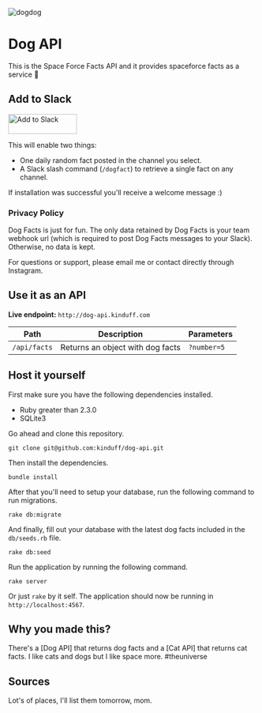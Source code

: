 ![dogdog](https://cloud.githubusercontent.com/assets/1270156/19406321/56122900-9249-11e6-8158-6987c82cbbdf.jpg)

# Dog API
This is the Space Force Facts API and it provides spaceforce facts as a service :rocket:

## Add to Slack
<a href="https://slack.com/oauth/authorize?scope=incoming-webhook,commands&client_id=2160638498.90708647394"><img alt="Add to Slack" height="40" width="139" src="https://platform.slack-edge.com/img/add_to_slack.png" srcset="https://platform.slack-edge.com/img/add_to_slack.png 1x, https://platform.slack-edge.com/img/add_to_slack@2x.png 2x" /></a>

This will enable two things:

- One daily random fact posted in the channel you select.
- A Slack slash command (`/dogfact`) to retrieve a single fact on any channel.

If installation was successful you'll receive a welcome message :)

### Privacy Policy
Dog Facts is just for fun. The only data retained by Dog Facts is your team webhook url (which is required to post Dog Facts messages to your Slack). Otherwise, no data is kept.

For questions or support, please email me or contact directly through Instagram.

## Use it as an API

**Live endpoint:** `http://dog-api.kinduff.com`

| Path         | Description  | Parameters
| ------------ | ------------ | ----------
| `/api/facts` | Returns an object with dog facts | `?number=5`

## Host it yourself
First make sure you have the following dependencies installed.

- Ruby greater than 2.3.0
- SQLite3

Go ahead and clone this repository.

```
git clone git@github.com:kinduff/dog-api.git
```

Then install the dependencies.

```
bundle install
```

After that you'll need to setup your database, run the following command to run migrations. 

```
rake db:migrate
```

And finally, fill out your database with the latest dog facts included in the `db/seeds.rb` file.

```
rake db:seed
```

Run the application by running the following command.

```
rake server
```

Or just `rake` by it self. The application should now be running in `http://localhost:4567`.

## Why you made this?
There's a [Dog API] that returns dog facts and a [Cat API] that returns cat facts. I like cats and dogs but I like space more. #theuniverse

## Sources
Lot's of places, I'll list them tomorrow, mom.
